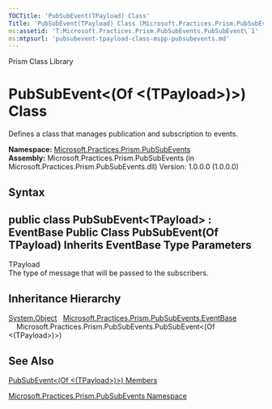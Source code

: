 ```yaml
---
TOCTitle: 'PubSubEvent(TPayload) Class'
Title: 'PubSubEvent(TPayload) Class (Microsoft.Practices.Prism.PubSubEvents)'
ms:assetid: 'T:Microsoft.Practices.Prism.PubSubEvents.PubSubEvent\`1'
ms:mtpsurl: 'pubsubevent-tpayload-class-mspp-pubsubevents.md'
---
```


Prism Class Library

PubSubEvent&lt;(Of &lt;(TPayload&gt;)&gt;) Class
================================================

Defines a class that manages publication and subscription to events.

**Namespace:** [Microsoft.Practices.Prism.PubSubEvents](https://msdn.microsoft.com/library/microsoft.practices.prism.pubsubevents)
**Assembly:** Microsoft.Practices.Prism.PubSubEvents (in Microsoft.Practices.Prism.PubSubEvents.dll) Version: 1.0.0.0 (1.0.0.0)

## Syntax


public class PubSubEvent&lt;TPayload&gt; : EventBase Public Class PubSubEvent(Of TPayload) Inherits EventBase
Type Parameters
---------------

<span id="templatesToggle"></span>
TPayload  
The type of message that will be passed to the subscribers.

Inheritance Hierarchy
---------------------

<span id="familyToggle"></span>[System.Object](http://msdn.microsoft.com/en-us/library/e5kfa45b)
  [Microsoft.Practices.Prism.PubSubEvents.EventBase](https://msdn.microsoft.com/library/microsoft.practices.prism.pubsubevents.eventbase)
    Microsoft.Practices.Prism.PubSubEvents.PubSubEvent&lt;(Of &lt;(TPayload&gt;)&gt;)

See Also
--------


[PubSubEvent&lt;(Of &lt;(TPayload&gt;)&gt;) Members](https://msdn.microsoft.com/allmembers.t:microsoft.practices.prism.pubsubevents.pubsubevent%601)

[Microsoft.Practices.Prism.PubSubEvents Namespace](https://msdn.microsoft.com/library/microsoft.practices.prism.pubsubevents)

